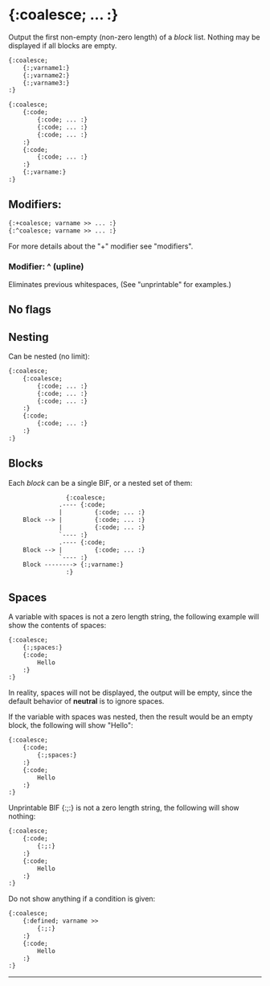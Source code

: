 {:coalesce; ... :}
==================

Output the first non-empty (non-zero length) of a *block* list. Nothing may be displayed if all blocks are empty.

```html
{:coalesce;
    {:;varname1:}
    {:;varname2:}
    {:;varname3:}
:}

{:coalesce;
    {:code;
        {:code; ... :}
        {:code; ... :}
        {:code; ... :}
    :}
    {:code;
        {:code; ... :}
    :}
    {:;varname:}
:}
```

Modifiers:
----------

```html
{:+coalesce; varname >> ... :}
{:^coalesce; varname >> ... :}
```

For more details about the "+" modifier see "modifiers".

### Modifier: ^ (upline)

Eliminates previous whitespaces, (See "unprintable" for examples.)

No flags
--------

Nesting
-------

Can be nested (no limit):

```html
{:coalesce;
    {:coalesce;
        {:code; ... :}
        {:code; ... :}
        {:code; ... :}
    :}
    {:code;
        {:code; ... :}
    :}
:}
```

Blocks
------

Each *block* can be a single BIF, or a nested set of them:

```html
                {:coalesce;
              .---- {:code;
              |         {:code; ... :}
    Block --> |         {:code; ... :}
              |         {:code; ... :}
              `---- :}
              .---- {:code;
    Block --> |         {:code; ... :}
              `---- :}
    Block --------> {:;varname:}
                :}
```

Spaces
------

A variable with spaces is not a zero length string, the following example will show the contents of spaces:

```html
{:coalesce;
    {:;spaces:}
    {:code;
        Hello
    :}
:}
```

In reality, spaces will not be displayed, the output will be empty, since the default behavior of **neutral** is to ignore spaces.

If the variable with spaces was nested, then the result would be an empty block, the following will show "Hello":

```html
{:coalesce;
    {:code;
        {:;spaces:}
    :}
    {:code;
        Hello
    :}
:}
```

Unprintable BIF {:;:} is not a zero length string, the following will show nothing:

```html
{:coalesce;
    {:code;
        {:;:}
    :}
    {:code;
        Hello
    :}
:}
```

Do not show anything if a condition is given:

```html
{:coalesce;
    {:defined; varname >>
        {:;:}
    :}
    {:code;
        Hello
    :}
:}
```

---
